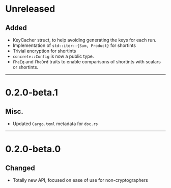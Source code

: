 # Unreleased

## Added

- KeyCacher struct, to help avoiding generating the keys for each run.
- Implementation of `std::iter::{Sum, Product}` for shortints
- Trivial encryption for shortints
- `concrete::Config` is now a public type.
- `FheEq` and `FheOrd` traits to enable comparisons of shortints with scalars or shortints.

---

# 0.2.0-beta.1

## Misc.

- Updated `Cargo.toml` metadata for `doc.rs`

---

# 0.2.0-beta.0

## Changed

- Totally new API, focused on ease of use for non-cryptographers
